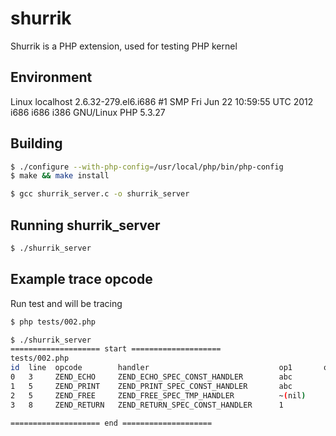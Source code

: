 shurrik
=======

Shurrik is a PHP extension, used for testing PHP kernel

## Environment

Linux localhost 2.6.32-279.el6.i686 #1 SMP Fri Jun 22 10:59:55 UTC 2012 i686 i686 i386 GNU/Linux
PHP 5.3.27

## Building

~~~ sh
$ ./configure --with-php-config=/usr/local/php/bin/php-config
$ make && make install

$ gcc shurrik_server.c -o shurrik_server
~~~

## Running  shurrik_server

~~~ sh
$ ./shurrik_server
~~~

## Example  trace opcode

Run test and will be tracing
~~~ sh
$ php tests/002.php
~~~
~~~ sh
$ ./shurrik_server
==================== start ====================
tests/002.php
id  line  opcode        handler                             op1       op2       result
0   3     ZEND_ECHO     ZEND_ECHO_SPEC_CONST_HANDLER        abc
1   5     ZEND_PRINT    ZEND_PRINT_SPEC_CONST_HANDLER       abc                 ~(nil)
2   5     ZEND_FREE     ZEND_FREE_SPEC_TMP_HANDLER          ~(nil)
3   8     ZEND_RETURN   ZEND_RETURN_SPEC_CONST_HANDLER      1

==================== end ====================
~~~

